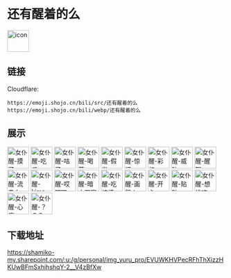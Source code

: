# 还有醒着的么
<img src="https://emoji.shojo.cn/bili/src/还有醒着的么/icon.png" width="50" height="50" alt="icon">

## 链接
Cloudflare:
```
https://emoji.shojo.cn/bili/src/还有醒着的么
https://emoji.shojo.cn/bili/webp/还有醒着的么
```
## 展示
<img src="https://emoji.shojo.cn/bili/src/还有醒着的么/女仆醒-摸了.png" width="50" height="50" alt="女仆醒-摸了">
<img src="https://emoji.shojo.cn/bili/src/还有醒着的么/女仆醒-吃瓜.png" width="50" height="50" alt="女仆醒-吃瓜">
<img src="https://emoji.shojo.cn/bili/src/还有醒着的么/女仆醒-咕了.png" width="50" height="50" alt="女仆醒-咕了">
<img src="https://emoji.shojo.cn/bili/src/还有醒着的么/女仆醒-喝茶.png" width="50" height="50" alt="女仆醒-喝茶">
<img src="https://emoji.shojo.cn/bili/src/还有醒着的么/女仆醒-假发.png" width="50" height="50" alt="女仆醒-假发">
<img src="https://emoji.shojo.cn/bili/src/还有醒着的么/女仆醒-惊讶.png" width="50" height="50" alt="女仆醒-惊讶">
<img src="https://emoji.shojo.cn/bili/src/还有醒着的么/女仆醒-彩虹.png" width="50" height="50" alt="女仆醒-彩虹">
<img src="https://emoji.shojo.cn/bili/src/还有醒着的么/女仆醒-威胁.png" width="50" height="50" alt="女仆醒-威胁">
<img src="https://emoji.shojo.cn/bili/src/还有醒着的么/女仆醒-醒醒.png" width="50" height="50" alt="女仆醒-醒醒">
<img src="https://emoji.shojo.cn/bili/src/还有醒着的么/女仆醒-流鼻血.png" width="50" height="50" alt="女仆醒-流鼻血">
<img src="https://emoji.shojo.cn/bili/src/还有醒着的么/女仆醒-kimo.png" width="50" height="50" alt="女仆醒-kimo">
<img src="https://emoji.shojo.cn/bili/src/还有醒着的么/女仆醒-哎嘿嘿.png" width="50" height="50" alt="女仆醒-哎嘿嘿">
<img src="https://emoji.shojo.cn/bili/src/还有醒着的么/女仆醒-暗中观察.png" width="50" height="50" alt="女仆醒-暗中观察">
<img src="https://emoji.shojo.cn/bili/src/还有醒着的么/女仆醒-吃柠檬.png" width="50" height="50" alt="女仆醒-吃柠檬">
<img src="https://emoji.shojo.cn/bili/src/还有醒着的么/女仆醒-画稿人.png" width="50" height="50" alt="女仆醒-画稿人">
<img src="https://emoji.shojo.cn/bili/src/还有醒着的么/女仆醒-开心.png" width="50" height="50" alt="女仆醒-开心">
<img src="https://emoji.shojo.cn/bili/src/还有醒着的么/女仆醒-贴贴.png" width="50" height="50" alt="女仆醒-贴贴">
<img src="https://emoji.shojo.cn/bili/src/还有醒着的么/女仆醒-想桃吃.png" width="50" height="50" alt="女仆醒-想桃吃">
<img src="https://emoji.shojo.cn/bili/src/还有醒着的么/女仆醒-心痛.png" width="50" height="50" alt="女仆醒-心痛">
<img src="https://emoji.shojo.cn/bili/src/还有醒着的么/女仆醒-？？？.png" width="50" height="50" alt="女仆醒-？？？">

## 下载地址

https://shamiko-my.sharepoint.com/:u:/g/personal/img_yuru_pro/EVUWKHVPecRFhThXizzHKUwBFmSxhihshqY-2__V4zBfXw